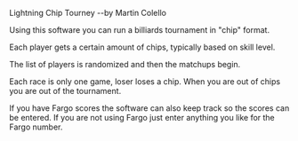 Lightning Chip Tourney           --by Martin Colello

Using this software you can run a billiards tournament
in "chip" format.

Each player gets a certain amount of chips, typically
based on skill level.

The list of players is randomized and then the matchups begin.

Each race is only one game, loser loses a chip.  When you
are out of chips you are out of the tournament.

If you have Fargo scores the software can also keep track so the
scores can be entered.  If you are not using Fargo just enter
anything you like for the Fargo number.

